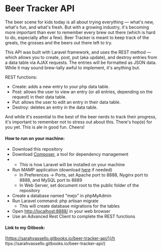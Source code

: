 # Beer Tracker API

The beer scene for kids today is all about trying everything — what's new, what's fun, and what's fresh. But with a growing industry, it's becoming more important than ever to remember every brew out there \(which is hard to do, especially after a few\). Beer Tracker is meant to keep track of the greats, the grosses and the beers out there left to try.

This API was built with Laravel framework, and uses the REST method — which allows you to create, post, put \(aka update\), and destroy entries from a data table via AJAX requests. The entries will be formatted as JSON data. While it may sound brew-tally awful to implement, it's anything but.

REST functions:

* Create: adds a new entry to your php data table.
* Post: allows the user to view an entry \(or all entries, depending on the request\) in their data table.
* Put: allows the user to edit an entry in their data table.
* Destroy: deletes an entry in the data table.

And while it's essential to the best of the beer nerds to track their progress, it's important to remember not to stress out about this. There's hop\(e\) for you yet. This is ale in good fun. Cheers!

#### How to run on your machine:

* Download this repository
* Download [Composer](https://getcomposer.org/doc/00-intro.md), a tool for dependency management
* * This is how Laravel will be installed on your machine
* Run MAMP application \(download [here](https://www.mamp.info/en/downloads/) if needed\)
  * In Preferences -&gt; Ports, set Apache port to 8888, Nyginx port to 8888, and MySQL port to 8889
  * In Web Server, set document root to the public folder of the repository
* Create a database named "mejo" in phpMyAdmin
* Run Laravel command: php artisan migrate
  * This will create database migrations for the tables
* Open [http://localhost:8888/](http://localhost:8888/) in your web browser
* Use an Advanced Rest Client to complete the REST functions

#### Link to my Gitbook:

[https://sarahvassello.gitbooks.io/beer-tracker-api/](/h ttps://sarahvassello.gitbooks.io/beer-tracker-api/)

